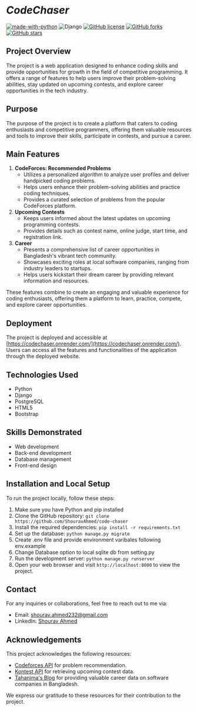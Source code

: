 # *CodeChaser*

[![made-with-python](https://img.shields.io/badge/Made%20with-Python-1f425f.svg)](https://www.python.org/)
![Django](https://img.shields.io/badge/django-%23092E20.svg?style=for-the-badge&logo=django&logoColor=white)
[![GitHub license](https://img.shields.io/github/license/ShouravAhmed/code-chaser.svg)](https://github.com/ShouravAhmed/code-chaser/blob/main/LICENSE)
[![GitHub forks](https://img.shields.io/github/forks/ShouravAhmed/code-chaser.svg?style=social&label=Fork)](https://github.com/ShouravAhmed/code-chaser)
[![GitHub stars](https://img.shields.io/github/stars/ShouravAhmed/code-chaser.svg?style=social&label=Stars)](https://github.com/ShouravAhmed/code-chaser)

## Project Overview
The project is a web application designed to enhance coding skills and provide opportunities for growth in the field of competitive programming. It offers a range of features to help users improve their problem-solving abilities, stay updated on upcoming contests, and explore career opportunities in the tech industry.

## Purpose
The purpose of the project is to create a platform that caters to coding enthusiasts and competitive programmers, offering them valuable resources and tools to improve their skills, participate in contests, and pursue a career.

## Main Features
1. **CodeForces: Recommended Problems**
   - Utilizes a personalized algorithm to analyze user profiles and deliver handpicked coding problems.
   - Helps users enhance their problem-solving abilities and practice coding techniques.
   - Provides a curated selection of problems from the popular CodeForces platform.
2. **Upcoming Contests**
   - Keeps users informed about the latest updates on upcoming programming contests.
   - Provides details such as contest name, online judge, start time, and registration link.
3. **Career**
   - Presents a comprehensive list of career opportunities in Bangladesh's vibrant tech community.
   - Showcases exciting roles at local software companies, ranging from industry leaders to startups.
   - Helps users kickstart their dream career by providing relevant information and resources.

These features combine to create an engaging and valuable experience for coding enthusiasts, offering them a platform to learn, practice, compete, and explore career opportunities.

## Deployment
The project is deployed and accessible at [https://codechaser.onrender.com/](https://codechaser.onrender.com/). Users can access all the features and functionalities of the application through the deployed website.


## Technologies Used
- Python
- Django
- PostgreSQL
- HTML5
- Bootstrap

## Skills Demonstrated
- Web development
- Back-end development
- Database management
- Front-end design

## Installation and Local Setup
To run the project locally, follow these steps:
1. Make sure you have Python and pip installed
2. Clone the GitHub repository: `git clone https://github.com/ShouravAhmed/code-chaser`
3. Install the required dependencies: `pip install -r requirements.txt`
4. Set up the database: `python manage.py migrate`
5. Create .env file and provide environment varibales following env.example
6. Change Database option to local sqlite db from setting.py
7. Run the development server: `python manage.py runserver`
8. Open your web browser and visit `http://localhost:8000` to view the project.

## Contact
For any inquiries or collaborations, feel free to reach out to me via:
- Email: [shourav.ahmed232@gmail.com](mailto:shourav.ahmed232@gmail.com)
- LinkedIn: [Shourav Ahmed](https://www.linkedin.com/in/shouravahmed/)

## Acknowledgements
This project acknowledges the following resources:
- [Codeforces API](https://codeforces.com/apiHelp/methods) for problem recommendation.
- [Kontest API](https://kontests.net/api/) for retrieving upcoming contest data.
- [Tahanima's Blog](https://tahanima.github.io/) for providing valuable career data on software companies in Bangladesh.

We express our gratitude to these resources for their contribution to the project.

